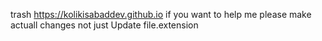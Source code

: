 trash
https://kolikisabaddev.github.io
if you want to help me please make actuall changes
not just 
Update file.extension
